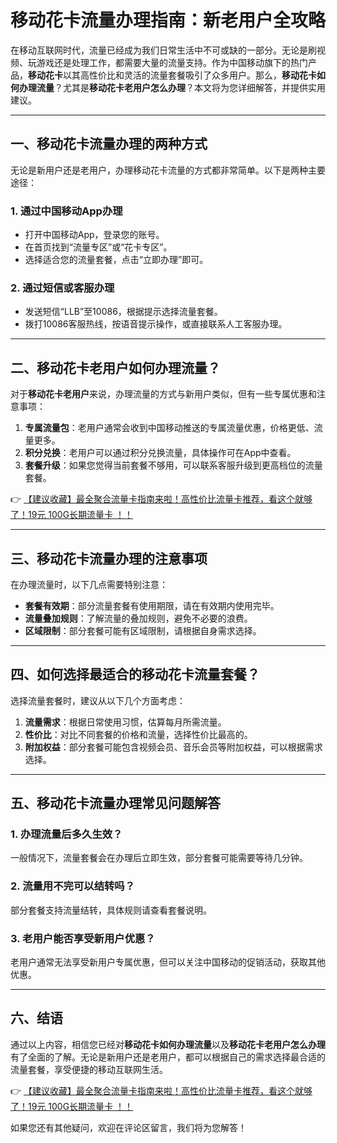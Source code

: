 # 移动花卡流量办理指南：新老用户全攻略

在移动互联网时代，流量已经成为我们日常生活中不可或缺的一部分。无论是刷视频、玩游戏还是处理工作，都需要大量的流量支持。作为中国移动旗下的热门产品，**移动花卡**以其高性价比和灵活的流量套餐吸引了众多用户。那么，**移动花卡如何办理流量**？尤其是**移动花卡老用户怎么办理**？本文将为您详细解答，并提供实用建议。

---

## 一、移动花卡流量办理的两种方式

无论是新用户还是老用户，办理移动花卡流量的方式都非常简单。以下是两种主要途径：

### 1. 通过中国移动App办理
- 打开中国移动App，登录您的账号。
- 在首页找到“流量专区”或“花卡专区”。
- 选择适合您的流量套餐，点击“立即办理”即可。

### 2. 通过短信或客服办理
- 发送短信“LLB”至10086，根据提示选择流量套餐。
- 拨打10086客服热线，按语音提示操作，或直接联系人工客服办理。

---

## 二、移动花卡老用户如何办理流量？

对于**移动花卡老用户**来说，办理流量的方式与新用户类似，但有一些专属优惠和注意事项：

1. **专属流量包**：老用户通常会收到中国移动推送的专属流量优惠，价格更低、流量更多。
2. **积分兑换**：老用户可以通过积分兑换流量，具体操作可在App中查看。
3. **套餐升级**：如果您觉得当前套餐不够用，可以联系客服升级到更高档位的流量套餐。

👉 [【建议收藏】最全聚合流量卡指南来啦！高性价比流量卡推荐，看这个就够了！19元 100G长期流量卡 ！！](https://bit.ly/Liuliangka)

---

## 三、移动花卡流量办理的注意事项

在办理流量时，以下几点需要特别注意：
- **套餐有效期**：部分流量套餐有使用期限，请在有效期内使用完毕。
- **流量叠加规则**：了解流量的叠加规则，避免不必要的浪费。
- **区域限制**：部分套餐可能有区域限制，请根据自身需求选择。

---

## 四、如何选择最适合的移动花卡流量套餐？

选择流量套餐时，建议从以下几个方面考虑：
1. **流量需求**：根据日常使用习惯，估算每月所需流量。
2. **性价比**：对比不同套餐的价格和流量，选择性价比最高的。
3. **附加权益**：部分套餐可能包含视频会员、音乐会员等附加权益，可以根据需求选择。

---

## 五、移动花卡流量办理常见问题解答

### 1. 办理流量后多久生效？
一般情况下，流量套餐会在办理后立即生效，部分套餐可能需要等待几分钟。

### 2. 流量用不完可以结转吗？
部分套餐支持流量结转，具体规则请查看套餐说明。

### 3. 老用户能否享受新用户优惠？
老用户通常无法享受新用户专属优惠，但可以关注中国移动的促销活动，获取其他优惠。

---

## 六、结语

通过以上内容，相信您已经对**移动花卡如何办理流量**以及**移动花卡老用户怎么办理**有了全面的了解。无论是新用户还是老用户，都可以根据自己的需求选择最合适的流量套餐，享受便捷的移动互联网生活。

👉 [【建议收藏】最全聚合流量卡指南来啦！高性价比流量卡推荐，看这个就够了！19元 100G长期流量卡 ！！](https://bit.ly/Liuliangka)

如果您还有其他疑问，欢迎在评论区留言，我们将为您解答！